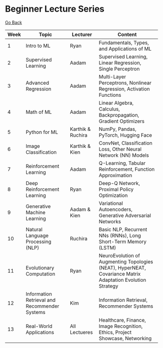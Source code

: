 # Beginner Lecture Series

[Go Back](/index.md)

|Week|Topic|Lecturer|Content|
|-------|-----|----|-----------
|1|Intro to ML|Ryan|Fundamentals, Types, and Applications of ML
|2|Supervised Learning|Aadam|Supervised Learning, Linear Regression, Single Perceptron
|3|Advanced Regression|Aadam|Multi-Layer Perceptrons, Nonlinear Regression, Activation Functions
|4|Math of ML|Aadam|Linear Algebra, Calculus, Backpropagation, Gradient Optimizers
|5|Python for ML|Karthik & Ruchira|NumPy, Pandas, PyTorch, Hugging Face
|6|Image Classification|Karthik & Kien|ConvNet, Classification Loss, Other Neural Network (NN) Models
|7|Reinforcement Learning|Aadam|Q-Learning, Tabular Reinforcement, Function Approximation
|8|Deep Reinforcement Learning|Ryan|Deep-Q Network, Proximal Policy Optimization
|9|Generative Machine Learning|Aadam & Kien|Variational Autoencoders, Generative Adversarial Networks
|10|Natural Language Processing (NLP)|Ruchira|Basic NLP, Recurrent NNs (RNNs), Long Short-Term Memory (LSTM)
|11|Evolutionary Computation|Ryan|NeuroEvolution of Augmenting Topologies (NEAT), HyperNEAT, Covariance Matrix Adaptation Evolution Strategy
|12|Information Retrieval and Recommender Systems|Kim|Information Retrieval, Recommender Systems
|13|Real-World Applications|All Lectueres|Healthcare, Finance, Image Recognition, Ethics, Project Showcase, Networking


